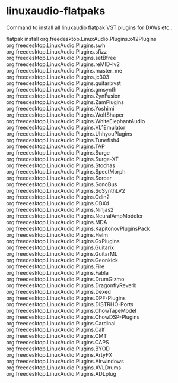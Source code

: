 # linuxaudio-flatpaks
Command to install all linuxaudio flatpak VST plugins for DAWs etc..

flatpak install org.freedesktop.LinuxAudio.Plugins.x42Plugins org.freedesktop.LinuxAudio.Plugins.swh org.freedesktop.LinuxAudio.Plugins.sfizz org.freedesktop.LinuxAudio.Plugins.setBfree org.freedesktop.LinuxAudio.Plugins.reMID-lv2 org.freedesktop.LinuxAudio.Plugins.master_me org.freedesktop.LinuxAudio.Plugins.jc303 org.freedesktop.LinuxAudio.Plugins.guitarixvst org.freedesktop.LinuxAudio.Plugins.gmsynth org.freedesktop.LinuxAudio.Plugins.ZynFusion org.freedesktop.LinuxAudio.Plugins.ZamPlugins org.freedesktop.LinuxAudio.Plugins.Yoshimi org.freedesktop.LinuxAudio.Plugins.WolfShaper org.freedesktop.LinuxAudio.Plugins.WhiteElephantAudio org.freedesktop.LinuxAudio.Plugins.VL1Emulator org.freedesktop.LinuxAudio.Plugins.UhhyouPlugins org.freedesktop.LinuxAudio.Plugins.Tunefish4 org.freedesktop.LinuxAudio.Plugins.TAP org.freedesktop.LinuxAudio.Plugins.Surge org.freedesktop.LinuxAudio.Plugins.Surge-XT org.freedesktop.LinuxAudio.Plugins.Stochas org.freedesktop.LinuxAudio.Plugins.SpectMorph org.freedesktop.LinuxAudio.Plugins.Sorcer org.freedesktop.LinuxAudio.Plugins.SonoBus org.freedesktop.LinuxAudio.Plugins.SoSynthLV2 org.freedesktop.LinuxAudio.Plugins.Odin2 org.freedesktop.LinuxAudio.Plugins.OBXd org.freedesktop.LinuxAudio.Plugins.Ninjas2 org.freedesktop.LinuxAudio.Plugins.NeuralAmpModeler org.freedesktop.LinuxAudio.Plugins.MDA org.freedesktop.LinuxAudio.Plugins.KapitonovPluginsPack org.freedesktop.LinuxAudio.Plugins.Helm org.freedesktop.LinuxAudio.Plugins.GxPlugins org.freedesktop.LinuxAudio.Plugins.Guitarix org.freedesktop.LinuxAudio.Plugins.GuitarML org.freedesktop.LinuxAudio.Plugins.Geonkick org.freedesktop.LinuxAudio.Plugins.Fire org.freedesktop.LinuxAudio.Plugins.Fabla org.freedesktop.LinuxAudio.Plugins.DrumGizmo org.freedesktop.LinuxAudio.Plugins.DragonflyReverb org.freedesktop.LinuxAudio.Plugins.Dexed org.freedesktop.LinuxAudio.Plugins.DPF-Plugins org.freedesktop.LinuxAudio.Plugins.DISTRHO-Ports org.freedesktop.LinuxAudio.Plugins.ChowTapeModel org.freedesktop.LinuxAudio.Plugins.ChowDSP-Plugins org.freedesktop.LinuxAudio.Plugins.Cardinal org.freedesktop.LinuxAudio.Plugins.Calf org.freedesktop.LinuxAudio.Plugins.CMT org.freedesktop.LinuxAudio.Plugins.CAPS org.freedesktop.LinuxAudio.Plugins.BYOD org.freedesktop.LinuxAudio.Plugins.ArtyFX org.freedesktop.LinuxAudio.Plugins.Airwindows org.freedesktop.LinuxAudio.Plugins.AVLDrums org.freedesktop.LinuxAudio.Plugins.ADLplug
